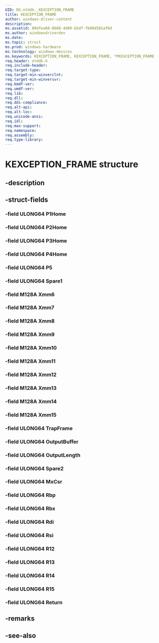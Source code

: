 ```yaml
---
UID: NS.ntddk._KEXCEPTION_FRAME
title: KEXCEPTION_FRAME
author: windows-driver-content
description: 
ms.assetid: 09dfea68-8688-4d09-b5df-fb90d501af0d
ms.author: windowsdriverdev
ms.date: 
ms.topic: struct
ms.prod: windows-hardware
ms.technology: windows-devices
ms.keywords: KEXCEPTION_FRAME, KEXCEPTION_FRAME, *PKEXCEPTION_FRAME
req.header: ntddk.h
req.include-header:
req.target-type:
req.target-min-winverclnt:
req.target-min-winversvr:
req.kmdf-ver:
req.umdf-ver:
req.lib:
req.dll:
req.ddi-compliance:
req.alt-api:
req.alt-loc:
req.unicode-ansi:
req.idl:
req.max-support:
req.namespace:
req.assembly:
req.type-library:
---
```


# KEXCEPTION_FRAME structure

## -description



## -struct-fields

### -field ULONG64 P1Home			
 	
### -field ULONG64 P2Home			
 	
### -field ULONG64 P3Home			
 	
### -field ULONG64 P4Home			
 	
### -field ULONG64 P5			
 	
### -field ULONG64 Spare1			
 	
### -field M128A Xmm6			
 	
### -field M128A Xmm7			
 	
### -field M128A Xmm8			
 	
### -field M128A Xmm9			
 	
### -field M128A Xmm10			
 	
### -field M128A Xmm11			
 	
### -field M128A Xmm12			
 	
### -field M128A Xmm13			
 	
### -field M128A Xmm14			
 	
### -field M128A Xmm15			
 	
### -field ULONG64 TrapFrame			
 	
### -field ULONG64 OutputBuffer			
 	
### -field ULONG64 OutputLength			
 	
### -field ULONG64 Spare2			
 	
### -field ULONG64 MxCsr			
 	
### -field ULONG64 Rbp			
 	
### -field ULONG64 Rbx			
 	
### -field ULONG64 Rdi			
 	
### -field ULONG64 Rsi			
 	
### -field ULONG64 R12			
 	
### -field ULONG64 R13			
 	
### -field ULONG64 R14			
 	
### -field ULONG64 R15			
 	
### -field ULONG64 Return			
 	
## -remarks

## -see-also